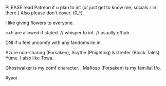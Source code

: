 
PLEASE read Patreon if u plan to int (or just get to know me, socials r in there.) Also please don't cover. (0_^)

I like giving flowers to everyone. 

c+h are allowed if stated. // whisper to int. // usually offtab

DNI if u feel uncomfy with any fandoms im in. 

Azure non-sharing (Forsaken), Scythe (Phighting) & Greifer (Block Tales) Yume. I also like Towa.

Ghostwalker is my comf character. , Mafioso (Forsaken) is my familial f/o. 

#yaoi
